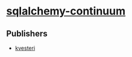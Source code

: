# [sqlalchemy-continuum](https://pypi.org/project/sqlalchemy-continuum)



## Publishers
- [kvesteri](https://pypi.org/user/kvesteri)

